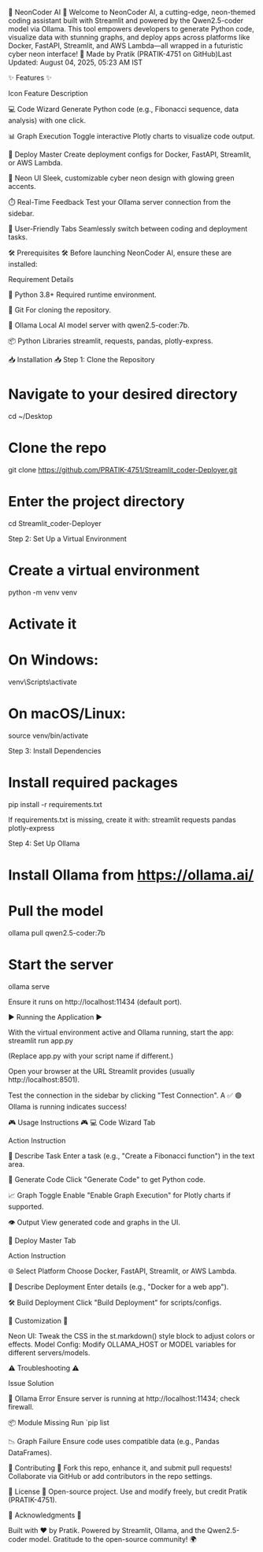 🌌 NeonCoder AI 🌌
Welcome to NeonCoder AI, a cutting-edge, neon-themed coding assistant built with Streamlit and powered by the Qwen2.5-coder model via Ollama. This tool empowers developers to generate Python code, visualize data with stunning graphs, and deploy apps across platforms like Docker, FastAPI, Streamlit, and AWS Lambda—all wrapped in a futuristic cyber neon interface! 🚀
Made by Pratik (PRATIK-4751 on GitHub)Last Updated: August 04, 2025, 05:23 AM IST

✨ Features ✨



Icon
Feature
Description



💻
Code Wizard
Generate Python code (e.g., Fibonacci sequence, data analysis) with one click.


📊
Graph Execution
Toggle interactive Plotly charts to visualize code output.


🚀
Deploy Master
Create deployment configs for Docker, FastAPI, Streamlit, or AWS Lambda.


🎨
Neon UI
Sleek, customizable cyber neon design with glowing green accents.


⏱️
Real-Time Feedback
Test your Ollama server connection from the sidebar.


🔄
User-Friendly Tabs
Seamlessly switch between coding and deployment tasks.



🛠️ Prerequisites 🛠️
Before launching NeonCoder AI, ensure these are installed:



Requirement
Details



🐍 Python 3.8+
Required runtime environment.


📂 Git
For cloning the repository.


🤖 Ollama
Local AI model server with qwen2.5-coder:7b.


📦 Python Libraries
streamlit, requests, pandas, plotly-express.



📥 Installation 📥
Step 1: Clone the Repository
# Navigate to your desired directory
cd ~/Desktop

# Clone the repo
git clone https://github.com/PRATIK-4751/Streamlit_coder-Deployer.git

# Enter the project directory
cd Streamlit_coder-Deployer

Step 2: Set Up a Virtual Environment
# Create a virtual environment
python -m venv venv

# Activate it
# On Windows:
venv\Scripts\activate
# On macOS/Linux:
source venv/bin/activate

Step 3: Install Dependencies
# Install required packages
pip install -r requirements.txt

If requirements.txt is missing, create it with:
streamlit
requests
pandas
plotly-express

Step 4: Set Up Ollama
# Install Ollama from https://ollama.ai/
# Pull the model
ollama pull qwen2.5-coder:7b

# Start the server
ollama serve

Ensure it runs on http://localhost:11434 (default port).

▶️ Running the Application ▶️

With the virtual environment active and Ollama running, start the app:
streamlit run app.py

(Replace app.py with your script name if different.)

Open your browser at the URL Streamlit provides (usually http://localhost:8501).

Test the connection in the sidebar by clicking "Test Connection". A ✅ 🟢 Ollama is running indicates success!



🎮 Usage Instructions 🎮
💻 Code Wizard Tab



Action
Instruction



📝 Describe Task
Enter a task (e.g., "Create a Fibonacci function") in the text area.


🔧 Generate Code
Click "Generate Code" to get Python code.


📈 Graph Toggle
Enable "Enable Graph Execution" for Plotly charts if supported.


👁️ Output
View generated code and graphs in the UI.


🚀 Deploy Master Tab



Action
Instruction



🌐 Select Platform
Choose Docker, FastAPI, Streamlit, or AWS Lambda.


📝 Describe Deployment
Enter details (e.g., "Docker for a web app").


🛠️ Build Deployment
Click "Build Deployment" for scripts/configs.



🎨 Customization 🎨

Neon UI: Tweak the CSS in the st.markdown() style block to adjust colors or effects.
Model Config: Modify OLLAMA_HOST or MODEL variables for different servers/models.


⚠️ Troubleshooting ⚠️



Issue
Solution



🔴 Ollama Error
Ensure server is running at http://localhost:11434; check firewall.


📦 Module Missing
Run `pip list


📉 Graph Failure
Ensure code uses compatible data (e.g., Pandas DataFrames).



🤝 Contributing 🤝
Fork this repo, enhance it, and submit pull requests! Collaborate via GitHub or add contributors in the repo settings.

📜 License 📜
Open-source project. Use and modify freely, but credit Pratik (PRATIK-4751).

🙌 Acknowledgments 🙌

Built with ❤️ by Pratik.
Powered by Streamlit, Ollama, and the Qwen2.5-coder model.
Gratitude to the open-source community! 🌍

